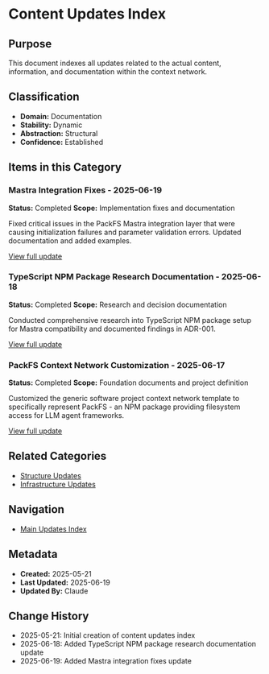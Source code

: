 # Content Updates Index

## Purpose

This document indexes all updates related to the actual content, information, and documentation within the context network.

## Classification

- **Domain:** Documentation
- **Stability:** Dynamic
- **Abstraction:** Structural
- **Confidence:** Established

## Items in this Category

### Mastra Integration Fixes - 2025-06-19

**Status:** Completed
**Scope:** Implementation fixes and documentation

Fixed critical issues in the PackFS Mastra integration layer that were causing initialization failures and parameter validation errors. Updated documentation and added examples.

[View full update](./mastra_integration_fixes.md)

### TypeScript NPM Package Research Documentation - 2025-06-18

**Status:** Completed
**Scope:** Research and decision documentation

Conducted comprehensive research into TypeScript NPM package setup for Mastra compatibility and documented findings in ADR-001.

[View full update](./typescript_npm_research_documentation.md)

### PackFS Context Network Customization - 2025-06-17

**Status:** Completed
**Scope:** Foundation documents and project definition

Customized the generic software project context network template to specifically represent PackFS - an NPM package providing filesystem access for LLM agent frameworks.

[View full update](./packfs_customization.md)

## Related Categories

- [Structure Updates](../structure/index.md)
- [Infrastructure Updates](../infrastructure/index.md)

## Navigation

- [Main Updates Index](../index.md)

## Metadata

- **Created:** 2025-05-21
- **Last Updated:** 2025-06-19
- **Updated By:** Claude

## Change History

- 2025-05-21: Initial creation of content updates index
- 2025-06-18: Added TypeScript NPM package research documentation update
- 2025-06-19: Added Mastra integration fixes update
